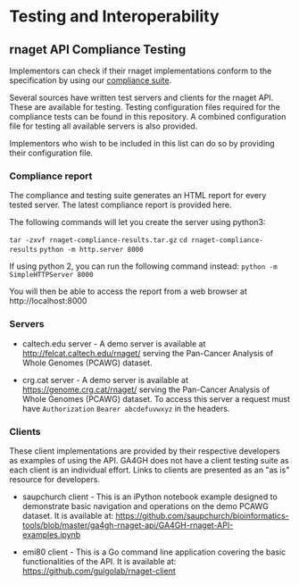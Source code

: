 
# Testing and Interoperability

## rnaget API Compliance Testing

Implementors can check if their rnaget implementations conform to the specification by using our [compliance suite](https://github.com/ga4gh-rnaseq/rnaget-compliance-suite).

Several sources have written test servers and clients for the rnaget API.  These are available for testing.  Testing configuration files required for the compliance tests can be found in this repository.  A combined configuration file for testing all available servers is also provided.

Implementors who wish to be included in this list can do so by providing their configuration file.

### Compliance report

The compliance and testing suite generates an HTML report for every tested server.  The latest compliance report is provided here.

The following commands will let you create the server using python3:

`tar -zxvf rnaget-compliance-results.tar.gz`
`cd rnaget-compliance-results`
`python -m http.server 8000`

If using python 2, you can run the following command instead:
`python -m SimpleHTTPServer 8000`

You will then be able to access the report from a web browser at http://localhost:8000

### Servers

* caltech.edu server - A demo server is available at http://felcat.caltech.edu/rnaget/ serving the Pan-Cancer Analysis of Whole Genomes (PCAWG) dataset.

* crg.cat server - A demo server is available at https://genome.crg.cat/rnaget/ serving the Pan-Cancer Analysis of Whole Genomes (PCAWG) dataset.  To access this server a request must have `Authorization` `Bearer abcdefuvwxyz` in the headers.


### Clients

These client implementations are provided by their respective developers as examples of using the API.  GA4GH does not have a client testing suite as each client is an individual effort.  Links to clients are presented as an "as is" resource for developers.

* saupchurch client - This is an iPython notebook example designed to demonstrate basic navigation and operations on the demo PCAWG dataset.  It is available at: https://github.com/saupchurch/bioinformatics-tools/blob/master/ga4gh-rnaget-api/GA4GH-rnaget-API-examples.ipynb

* emi80 client - This is a Go command line application covering the basic functionalities of the API. It is available at: https://github.com/guigolab/rnaget-client

